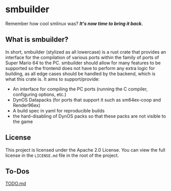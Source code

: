 # smbuilder

Remember how cool smlinux was? ***It's now time to bring it back.***

## What is smbuilder?
In short, smbuilder (stylized as all lowercase) is a rust crate that provides an interface for the compilation of various ports within the family of ports of Super Mario 64 to the PC. smbuilder should allow for many features to be supported so the frontend does not have to perform any extra logic for building, as all edge cases should be handled by the backend, which is what this crate is. It aims to support/provide:

* An interface for compiling the PC ports (running the C compiler, configuring options, etc.)
* DynOS Datapacks (for ports that support it such as sm64ex-coop and Render96ex)
* A build spec in yaml for reproducible builds
* the hard-disabling of DynOS packs so that these packs are not visible to the game

## License

This project is licensed under the Apache 2.0 License. You can view the full license in the `LICENSE.md` file in the root of the project.

## To-Dos

[TODO.md](/TODO.md)